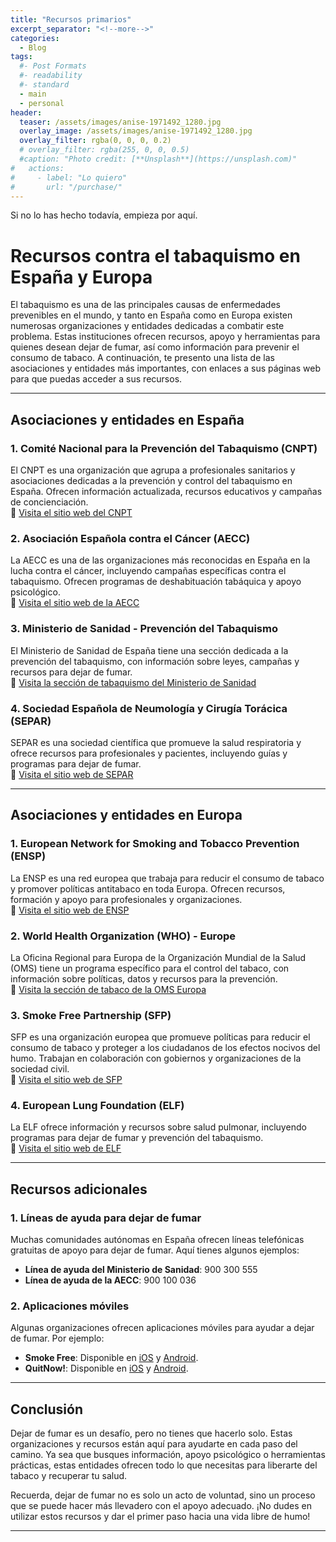 ```yaml
---
title: "Recursos primarios"
excerpt_separator: "<!--more-->"
categories:
  - Blog
tags:
  #- Post Formats
  #- readability
  #- standard
  - main
  - personal
header:
  teaser: /assets/images/anise-1971492_1280.jpg
  overlay_image: /assets/images/anise-1971492_1280.jpg
  overlay_filter: rgba(0, 0, 0, 0.2)
  # overlay_filter: rgba(255, 0, 0, 0.5)
  #caption: "Photo credit: [**Unsplash**](https://unsplash.com)"
#   actions:
#     - label: "Lo quiero"
#       url: "/purchase/"
---
```


Si no lo has hecho todavía, empieza por aquí.
<!--more-->


# Recursos contra el tabaquismo en España y Europa  

El tabaquismo es una de las principales causas de enfermedades prevenibles en el mundo, y tanto en España como en Europa existen numerosas organizaciones y entidades dedicadas a combatir este problema. Estas instituciones ofrecen recursos, apoyo y herramientas para quienes desean dejar de fumar, así como información para prevenir el consumo de tabaco. A continuación, te presento una lista de las asociaciones y entidades más importantes, con enlaces a sus páginas web para que puedas acceder a sus recursos.  

---

## **Asociaciones y entidades en España**  

### 1. **Comité Nacional para la Prevención del Tabaquismo (CNPT)**  
El CNPT es una organización que agrupa a profesionales sanitarios y asociaciones dedicadas a la prevención y control del tabaquismo en España. Ofrecen información actualizada, recursos educativos y campañas de concienciación.  
🔗 [Visita el sitio web del CNPT](https://www.cnpt.es)  

### 2. **Asociación Española contra el Cáncer (AECC)**  
La AECC es una de las organizaciones más reconocidas en España en la lucha contra el cáncer, incluyendo campañas específicas contra el tabaquismo. Ofrecen programas de deshabituación tabáquica y apoyo psicológico.  
🔗 [Visita el sitio web de la AECC](https://www.aecc.es)  

### 3. **Ministerio de Sanidad - Prevención del Tabaquismo**  
El Ministerio de Sanidad de España tiene una sección dedicada a la prevención del tabaquismo, con información sobre leyes, campañas y recursos para dejar de fumar.  
🔗 [Visita la sección de tabaquismo del Ministerio de Sanidad](https://www.sanidad.gob.es)  

### 4. **Sociedad Española de Neumología y Cirugía Torácica (SEPAR)**  
SEPAR es una sociedad científica que promueve la salud respiratoria y ofrece recursos para profesionales y pacientes, incluyendo guías y programas para dejar de fumar.  
🔗 [Visita el sitio web de SEPAR](https://www.separ.es)  

---

## **Asociaciones y entidades en Europa**  

### 1. **European Network for Smoking and Tobacco Prevention (ENSP)**  
La ENSP es una red europea que trabaja para reducir el consumo de tabaco y promover políticas antitabaco en toda Europa. Ofrecen recursos, formación y apoyo para profesionales y organizaciones.  
🔗 [Visita el sitio web de ENSP](https://ensp.org)  

### 2. **World Health Organization (WHO) - Europe**  
La Oficina Regional para Europa de la Organización Mundial de la Salud (OMS) tiene un programa específico para el control del tabaco, con información sobre políticas, datos y recursos para la prevención.  
🔗 [Visita la sección de tabaco de la OMS Europa](https://www.euro.who.int/en/health-topics/disease-prevention/tobacco)  

### 3. **Smoke Free Partnership (SFP)**  
SFP es una organización europea que promueve políticas para reducir el consumo de tabaco y proteger a los ciudadanos de los efectos nocivos del humo. Trabajan en colaboración con gobiernos y organizaciones de la sociedad civil.  
🔗 [Visita el sitio web de SFP](https://smokefreepartnership.eu)  

### 4. **European Lung Foundation (ELF)**  
La ELF ofrece información y recursos sobre salud pulmonar, incluyendo programas para dejar de fumar y prevención del tabaquismo.  
🔗 [Visita el sitio web de ELF](https://europeanlung.org)  

---

## **Recursos adicionales**  

### 1. **Líneas de ayuda para dejar de fumar**  
Muchas comunidades autónomas en España ofrecen líneas telefónicas gratuitas de apoyo para dejar de fumar. Aquí tienes algunos ejemplos:  
- **Línea de ayuda del Ministerio de Sanidad**: 900 300 555  
- **Línea de ayuda de la AECC**: 900 100 036  

### 2. **Aplicaciones móviles**  
Algunas organizaciones ofrecen aplicaciones móviles para ayudar a dejar de fumar. Por ejemplo:  
- **Smoke Free**: Disponible en [iOS](https://apps.apple.com/es/app/smoke-free-dejar-de-fumar/id1253180935) y [Android](https://play.google.com/store/apps/details?id=org.smokefree.smokefree).  
- **QuitNow!**: Disponible en [iOS](https://apps.apple.com/es/app/quitnow-dejar-de-fumar/id521368947) y [Android](https://play.google.com/store/apps/details?id=com.EuropiaWare.QuitNow).  

---

## **Conclusión**  

Dejar de fumar es un desafío, pero no tienes que hacerlo solo. Estas organizaciones y recursos están aquí para ayudarte en cada paso del camino. Ya sea que busques información, apoyo psicológico o herramientas prácticas, estas entidades ofrecen todo lo que necesitas para liberarte del tabaco y recuperar tu salud.  

Recuerda, dejar de fumar no es solo un acto de voluntad, sino un proceso que se puede hacer más llevadero con el apoyo adecuado. ¡No dudes en utilizar estos recursos y dar el primer paso hacia una vida libre de humo!  

--- 

